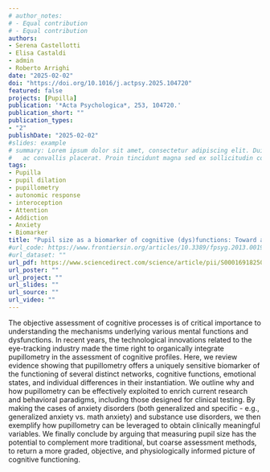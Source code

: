 ```yaml
---
# author_notes:
# - Equal contribution
# - Equal contribution
authors:
- Serena Castellotti
- Elisa Castaldi
- admin
- Roberto Arrighi
date: "2025-02-02"
doi: "https://doi.org/10.1016/j.actpsy.2025.104720"
featured: false
projects: [Pupilla]
publication: '*Acta Psychologica*, 253, 104720.'
publication_short: ""
publication_types:
- "2"
publishDate: "2025-02-02"
#slides: example
# summary: Lorem ipsum dolor sit amet, consectetur adipiscing elit. Duis posuere tellus
#   ac convallis placerat. Proin tincidunt magna sed ex sollicitudin condimentum.
tags:
- Pupilla
- pupil dilation
- pupillometry
- autonomic response 
- interoception
- Attention
- Addiction
- Anxiety
- Biomarker
title: "Pupil size as a biomarker of cognitive (dys)functions: Toward a physiologically informed screening of mental states"
#url_code: https://www.frontiersin.org/articles/10.3389/fpsyg.2013.00190/full
#url_dataset: ""
url_pdf: https://www.sciencedirect.com/science/article/pii/S0001691825000332/pdfft?md5=21719fad323288ff63b753167edf1434&pid=1-s2.0-S0001691825000332-main.pdf
url_poster: ""
url_project: ""
url_slides: ""
url_source: ""
url_video: ""
---
```


The objective assessment of cognitive processes is of critical importance to understanding the mechanisms underlying various mental functions and dysfunctions. In recent years, the technological innovations related to the eye-tracking industry made the time right to organically integrate pupillometry in the assessment of cognitive profiles. Here, we review evidence showing that pupillometry offers a uniquely sensitive biomarker of the functioning of several distinct networks, cognitive functions, emotional states, and individual differences in their instantiation. We outline why and how pupillometry can be effectively exploited to enrich current research and behavioral paradigms, including those designed for clinical testing. By making the cases of anxiety disorders (both generalized and specific - e.g., generalized anxiety vs. math anxiety) and substance use disorders, we then exemplify how pupillometry can be leveraged to obtain clinically meaningful variables. We finally conclude by arguing that measuring pupil size has the potential to complement more traditional, but coarse assessment methods, to return a more graded, objective, and physiologically informed picture of cognitive functioning.
